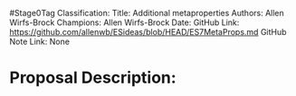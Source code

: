 #Stage0Tag
Classification:
Title: Additional metaproperties
Authors: Allen Wirfs-Brock
Champions: Allen Wirfs-Brock
Date: 
GitHub Link: https://github.com/allenwb/ESideas/blob/HEAD/ES7MetaProps.md
GitHub Note Link: None

# Proposal Description:

